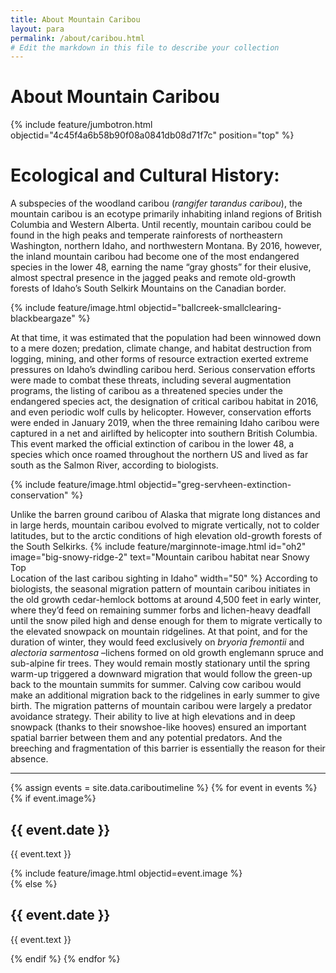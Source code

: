 ```yaml
---
title: About Mountain Caribou
layout: para
permalink: /about/caribou.html
# Edit the markdown in this file to describe your collection
---
```

<style>table tr td:first-child{width:400px}</style>

# About Mountain Caribou

{% include feature/jumbotron.html objectid="4c45f4a6b58b90f08a0841db08d71f7c" position="top" %}

# Ecological and Cultural History:

A subspecies of the woodland caribou (*rangifer tarandus caribou*), the mountain caribou is an ecotype primarily inhabiting inland regions of British Columbia and Western Alberta. Until recently, mountain caribou could be found in the high peaks and temperate rainforests of northeastern Washington, northern Idaho, and northwestern Montana.  By 2016, however, the inland mountain caribou had become one of the most endangered species in the lower 48, earning the name “gray ghosts” for their elusive, almost spectral presence in the jagged peaks and remote old-growth forests of Idaho’s South Selkirk Mountains on the Canadian border. 

{% include feature/image.html objectid="ballcreek-smallclearing-blackbeargaze" %}

At that time, it was estimated that the population had been winnowed down to a mere dozen; predation, climate change, and habitat destruction from logging, mining, and other forms of resource extraction exerted extreme pressures on Idaho’s dwindling caribou herd. Serious conservation efforts were made to combat these threats, including several augmentation programs, the listing of caribou as a threatened species under the endangered species act, the designation of critical caribou habitat in 2016, and even periodic wolf culls by helicopter.  However, conservation efforts were ended in January 2019, when the three remaining Idaho caribou were captured in a net and airlifted by helicopter into southern British Columbia. This event marked the official extinction of caribou in the lower 48, a species which once roamed throughout the northern US and lived as far south as the Salmon River, according to biologists.  

{% include feature/image.html objectid="greg-servheen-extinction-conservation" %}

Unlike the barren ground caribou of Alaska that migrate long distances and in large herds, mountain caribou evolved to migrate vertically, not to colder latitudes, but to the arctic conditions of high elevation old-growth forests of the South Selkirks. {% include feature/marginnote-image.html id="oh2" image="big-snowy-ridge-2" text="Mountain caribou habitat near Snowy Top <br> Location of the last caribou sighting in Idaho" width="50" %} According to biologists, the seasonal migration pattern of mountain caribou initiates in the old growth cedar-hemlock bottoms at around 4,500 feet in early winter, where they’d feed on remaining summer forbs and lichen-heavy deadfall until the snow piled high and dense enough for them to migrate vertically to the elevated snowpack on mountain ridgelines. At that point, and for the duration of winter, they would feed exclusively on *bryoria fremontii* and *alectoria sarmentosa* –lichens formed on old growth englemann spruce and sub-alpine fir trees. They would remain mostly stationary until the spring warm-up triggered a downward migration that would follow the green-up back to the mountain summits for summer. Calving cow caribou would make an additional migration back to the ridgelines in early summer to give birth. The migration patterns of mountain caribou were largely a predator avoidance strategy. Their ability to live at high elevations and in deep snowpack (thanks to their snowshoe-like hooves) ensured an important spatial barrier between them and any potential predators. And the breeching and fragmentation of this barrier is essentially the reason for their absence. 

---




{% assign events = site.data.cariboutimeline %}
{% for event in events %}{% if event.image%}
<div class="row">
<div class="col-4 text-center align-self-center my-5">
<h2>{{ event.date }}</h2>
</div>
<div class="col-8 border-left my-5" style="border-width: 3px;">
<p class="h3 col-12 col-md-6">{{ event.text }}</p>
{% include feature/image.html objectid=event.image %}
</div>
</div>
{% else %}
<div class="row">
<div class="col-4 text-center align-self-center my-5">
<h2>{{ event.date }}</h2>
</div>
<div class="col-8 border-left my-5" style="border-width: 3px;">
<p class="h3 col-12 col-md-6">{{ event.text }}</p>
</div>
</div>
{% endif %}
{% endfor %}

